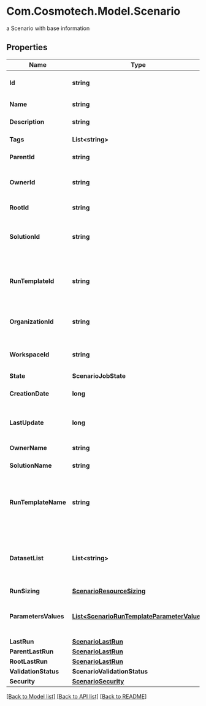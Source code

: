 # Com.Cosmotech.Model.Scenario
a Scenario with base information

## Properties

Name | Type | Description | Notes
------------ | ------------- | ------------- | -------------
**Id** | **string** | the Scenario unique identifier | [optional] [readonly] 
**Name** | **string** | the Scenario name | [optional] 
**Description** | **string** | the Scenario description | [optional] 
**Tags** | **List&lt;string&gt;** | the list of tags | [optional] 
**ParentId** | **string** | the Scenario parent id | [optional] 
**OwnerId** | **string** | the user id which own this Scenario | [optional] [readonly] 
**RootId** | **string** | the scenario root id | [optional] [readonly] 
**SolutionId** | **string** | the Solution Id associated with this Scenario | [optional] [readonly] 
**RunTemplateId** | **string** | the Solution Run Template Id associated with this Scenario | [optional] 
**OrganizationId** | **string** | the associated Organization Id | [optional] [readonly] 
**WorkspaceId** | **string** | the associated Workspace Id | [optional] [readonly] 
**State** | **ScenarioJobState** |  | [optional] 
**CreationDate** | **long** | the Scenario creation date | [optional] [readonly] 
**LastUpdate** | **long** | the last time a Scenario was updated | [optional] [readonly] 
**OwnerName** | **string** | the name of the owner | [optional] [readonly] 
**SolutionName** | **string** | the Solution name | [optional] [readonly] 
**RunTemplateName** | **string** | the Solution Run Template name associated with this Scenario | [optional] [readonly] 
**DatasetList** | **List&lt;string&gt;** | the list of Dataset Id associated to this Scenario Run Template | [optional] 
**RunSizing** | [**ScenarioResourceSizing**](ScenarioResourceSizing.md) |  | [optional] 
**ParametersValues** | [**List&lt;ScenarioRunTemplateParameterValue&gt;**](ScenarioRunTemplateParameterValue.md) | the list of Solution Run Template parameters values | [optional] 
**LastRun** | [**ScenarioLastRun**](ScenarioLastRun.md) |  | [optional] 
**ParentLastRun** | [**ScenarioLastRun**](ScenarioLastRun.md) |  | [optional] 
**RootLastRun** | [**ScenarioLastRun**](ScenarioLastRun.md) |  | [optional] 
**ValidationStatus** | **ScenarioValidationStatus** |  | [optional] 
**Security** | [**ScenarioSecurity**](ScenarioSecurity.md) |  | [optional] 

[[Back to Model list]](../README.md#documentation-for-models) [[Back to API list]](../README.md#documentation-for-api-endpoints) [[Back to README]](../README.md)

